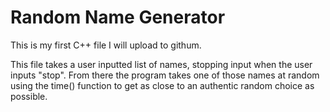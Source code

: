 # Random Name Generator

This is my first C++ file I will upload to githum. 

This file takes a user inputted list of names, stopping input when the user inputs "stop". From there the program takes one of those names at random using the time() function to get as close to an authentic random choice as possible.
